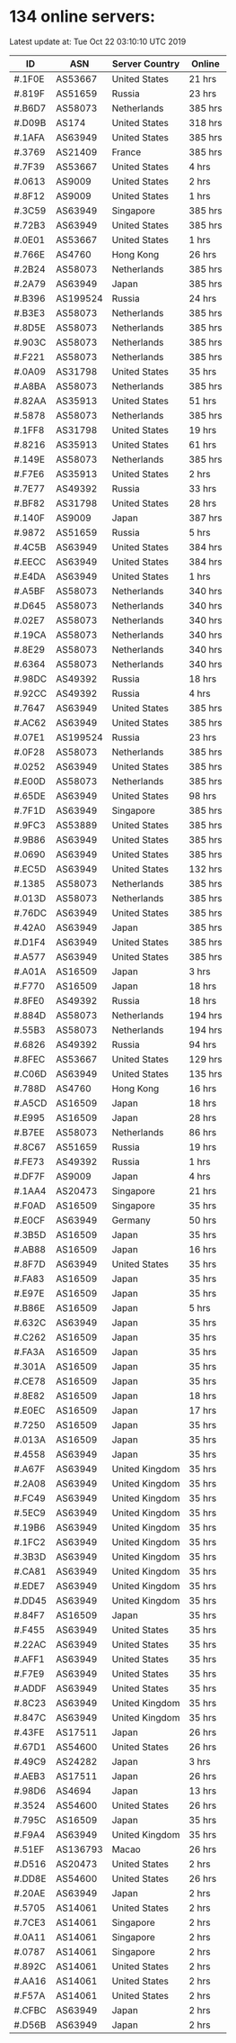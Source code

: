 # 134 online servers:

Latest update at: Tue Oct 22 03:10:10 UTC 2019

| ID | ASN | Server Country | Online |
| -- | --- | -------------- | ------ |
| #.1F0E | AS53667 | United States | 21 hrs |
| #.819F | AS51659 | Russia | 23 hrs |
| #.B6D7 | AS58073 | Netherlands | 385 hrs |
| #.D09B | AS174 | United States | 318 hrs |
| #.1AFA | AS63949 | United States | 385 hrs |
| #.3769 | AS21409 | France | 385 hrs |
| #.7F39 | AS53667 | United States | 4 hrs |
| #.0613 | AS9009 | United States | 2 hrs |
| #.8F12 | AS9009 | United States | 1 hrs |
| #.3C59 | AS63949 | Singapore | 385 hrs |
| #.72B3 | AS63949 | United States | 385 hrs |
| #.0E01 | AS53667 | United States | 1 hrs |
| #.766E | AS4760 | Hong Kong | 26 hrs |
| #.2B24 | AS58073 | Netherlands | 385 hrs |
| #.2A79 | AS63949 | Japan | 385 hrs |
| #.B396 | AS199524 | Russia | 24 hrs |
| #.B3E3 | AS58073 | Netherlands | 385 hrs |
| #.8D5E | AS58073 | Netherlands | 385 hrs |
| #.903C | AS58073 | Netherlands | 385 hrs |
| #.F221 | AS58073 | Netherlands | 385 hrs |
| #.0A09 | AS31798 | United States | 35 hrs |
| #.A8BA | AS58073 | Netherlands | 385 hrs |
| #.82AA | AS35913 | United States | 51 hrs |
| #.5878 | AS58073 | Netherlands | 385 hrs |
| #.1FF8 | AS31798 | United States | 19 hrs |
| #.8216 | AS35913 | United States | 61 hrs |
| #.149E | AS58073 | Netherlands | 385 hrs |
| #.F7E6 | AS35913 | United States | 2 hrs |
| #.7E77 | AS49392 | Russia | 33 hrs |
| #.BF82 | AS31798 | United States | 28 hrs |
| #.140F | AS9009 | Japan | 387 hrs |
| #.9872 | AS51659 | Russia | 5 hrs |
| #.4C5B | AS63949 | United States | 384 hrs |
| #.EECC | AS63949 | United States | 384 hrs |
| #.E4DA | AS63949 | United States | 1 hrs |
| #.A5BF | AS58073 | Netherlands | 340 hrs |
| #.D645 | AS58073 | Netherlands | 340 hrs |
| #.02E7 | AS58073 | Netherlands | 340 hrs |
| #.19CA | AS58073 | Netherlands | 340 hrs |
| #.8E29 | AS58073 | Netherlands | 340 hrs |
| #.6364 | AS58073 | Netherlands | 340 hrs |
| #.98DC | AS49392 | Russia | 18 hrs |
| #.92CC | AS49392 | Russia | 4 hrs |
| #.7647 | AS63949 | United States | 385 hrs |
| #.AC62 | AS63949 | United States | 385 hrs |
| #.07E1 | AS199524 | Russia | 23 hrs |
| #.0F28 | AS58073 | Netherlands | 385 hrs |
| #.0252 | AS63949 | United States | 385 hrs |
| #.E00D | AS58073 | Netherlands | 385 hrs |
| #.65DE | AS63949 | United States | 98 hrs |
| #.7F1D | AS63949 | Singapore | 385 hrs |
| #.9FC3 | AS53889 | United States | 385 hrs |
| #.9B86 | AS63949 | United States | 385 hrs |
| #.0690 | AS63949 | United States | 385 hrs |
| #.EC5D | AS63949 | United States | 132 hrs |
| #.1385 | AS58073 | Netherlands | 385 hrs |
| #.013D | AS58073 | Netherlands | 385 hrs |
| #.76DC | AS63949 | United States | 385 hrs |
| #.42A0 | AS63949 | Japan | 385 hrs |
| #.D1F4 | AS63949 | United States | 385 hrs |
| #.A577 | AS63949 | United States | 385 hrs |
| #.A01A | AS16509 | Japan | 3 hrs |
| #.F770 | AS16509 | Japan | 18 hrs |
| #.8FE0 | AS49392 | Russia | 18 hrs |
| #.884D | AS58073 | Netherlands | 194 hrs |
| #.55B3 | AS58073 | Netherlands | 194 hrs |
| #.6826 | AS49392 | Russia | 94 hrs |
| #.8FEC | AS53667 | United States | 129 hrs |
| #.C06D | AS63949 | United States | 135 hrs |
| #.788D | AS4760 | Hong Kong | 16 hrs |
| #.A5CD | AS16509 | Japan | 18 hrs |
| #.E995 | AS16509 | Japan | 28 hrs |
| #.B7EE | AS58073 | Netherlands | 86 hrs |
| #.8C67 | AS51659 | Russia | 19 hrs |
| #.FE73 | AS49392 | Russia | 1 hrs |
| #.DF7F | AS9009 | Japan | 4 hrs |
| #.1AA4 | AS20473 | Singapore | 21 hrs |
| #.F0AD | AS16509 | Singapore | 35 hrs |
| #.E0CF | AS63949 | Germany | 50 hrs |
| #.3B5D | AS16509 | Japan | 35 hrs |
| #.AB88 | AS16509 | Japan | 16 hrs |
| #.8F7D | AS63949 | United States | 35 hrs |
| #.FA83 | AS16509 | Japan | 35 hrs |
| #.E97E | AS16509 | Japan | 35 hrs |
| #.B86E | AS16509 | Japan | 5 hrs |
| #.632C | AS63949 | Japan | 35 hrs |
| #.C262 | AS16509 | Japan | 35 hrs |
| #.FA3A | AS16509 | Japan | 35 hrs |
| #.301A | AS16509 | Japan | 35 hrs |
| #.CE78 | AS16509 | Japan | 35 hrs |
| #.8E82 | AS16509 | Japan | 18 hrs |
| #.E0EC | AS16509 | Japan | 17 hrs |
| #.7250 | AS16509 | Japan | 35 hrs |
| #.013A | AS16509 | Japan | 35 hrs |
| #.4558 | AS63949 | Japan | 35 hrs |
| #.A67F | AS63949 | United Kingdom | 35 hrs |
| #.2A08 | AS63949 | United Kingdom | 35 hrs |
| #.FC49 | AS63949 | United Kingdom | 35 hrs |
| #.5EC9 | AS63949 | United Kingdom | 35 hrs |
| #.19B6 | AS63949 | United Kingdom | 35 hrs |
| #.1FC2 | AS63949 | United Kingdom | 35 hrs |
| #.3B3D | AS63949 | United Kingdom | 35 hrs |
| #.CA81 | AS63949 | United Kingdom | 35 hrs |
| #.EDE7 | AS63949 | United Kingdom | 35 hrs |
| #.DD45 | AS63949 | United Kingdom | 35 hrs |
| #.84F7 | AS16509 | Japan | 35 hrs |
| #.F455 | AS63949 | United States | 35 hrs |
| #.22AC | AS63949 | United States | 35 hrs |
| #.AFF1 | AS63949 | United States | 35 hrs |
| #.F7E9 | AS63949 | United States | 35 hrs |
| #.ADDF | AS63949 | United States | 35 hrs |
| #.8C23 | AS63949 | United Kingdom | 35 hrs |
| #.847C | AS63949 | United Kingdom | 35 hrs |
| #.43FE | AS17511 | Japan | 26 hrs |
| #.67D1 | AS54600 | United States | 26 hrs |
| #.49C9 | AS24282 | Japan | 3 hrs |
| #.AEB3 | AS17511 | Japan | 26 hrs |
| #.98D6 | AS4694 | Japan | 13 hrs |
| #.3524 | AS54600 | United States | 26 hrs |
| #.795C | AS16509 | Japan | 35 hrs |
| #.F9A4 | AS63949 | United Kingdom | 35 hrs |
| #.51EF | AS136793 | Macao | 26 hrs |
| #.D516 | AS20473 | United States | 2 hrs |
| #.DD8E | AS54600 | United States | 26 hrs |
| #.20AE | AS63949 | Japan | 2 hrs |
| #.5705 | AS14061 | United States | 2 hrs |
| #.7CE3 | AS14061 | Singapore | 2 hrs |
| #.0A11 | AS14061 | Singapore | 2 hrs |
| #.0787 | AS14061 | Singapore | 2 hrs |
| #.892C | AS14061 | United States | 2 hrs |
| #.AA16 | AS14061 | United States | 2 hrs |
| #.F57A | AS14061 | United States | 2 hrs |
| #.CFBC | AS63949 | Japan | 2 hrs |
| #.D56B | AS63949 | Japan | 2 hrs |


